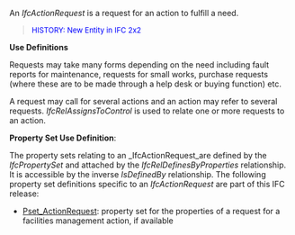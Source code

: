 An _IfcActionRequest_ is a request for an action to fulfill a need.

> <font color="#0000ff" size="-1">HISTORY:
New Entity in IFC 2x2</font>

****Use Definitions****

Requests may take many forms depending on the need including fault reports for maintenance, requests for small works, purchase requests (where these are to be made through a help desk or buying function) etc.

A request may call for several actions and an action may refer to several requests. _IfcRelAssignsToControl_ is used to relate one or more requests to an action.

****Property Set Use Definition****:

The property sets relating to an _IfcActionRequest_are defined by the _IfcPropertySet_ and attached by the _IfcRelDefinesByProperties_ relationship. It is accessible by the inverse _IsDefinedBy_ relationship. The following property set definitions specific to an _IfcActionRequest_ are part of this IFC release:

* [Pset_ActionRequest](../../psd/IfcFacilitiesMgmtDomain/Pset_ActionRequest.xml): property set for the properties of a request for a facilities management action, if available